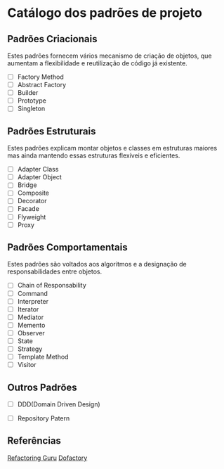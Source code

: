 # **Catálogo dos padrões de projeto**

## **Padrões Criacionais**

Estes padrões fornecem vários mecanismo de criação de objetos, que aumentam a flexibilidade e reutilização de código já existente.

- [ ] Factory Method
- [ ] Abstract Factory
- [ ] Builder
- [ ] Prototype
- [ ] Singleton

## **Padrões Estruturais**

Estes padrões explicam montar objetos e classes em estruturas maiores mas ainda mantendo essas estruturas flexíveis e eficientes.

- [ ] Adapter Class
- [ ] Adapter Object
- [ ] Bridge
- [ ] Composite
- [ ] Decorator
- [ ] Facade
- [ ] Flyweight
- [ ] Proxy

## **Padrões Comportamentais**

Estes padrões são voltados aos algoritmos e a designação de responsabilidades entre objetos.

- [ ] Chain of Responsability
- [ ] Command
- [ ] Interpreter
- [ ] Iterator
- [ ] Mediator
- [ ] Memento
- [ ] Observer
- [ ] State
- [ ] Strategy
- [ ] Template Method
- [ ] Visitor

## **Outros Padrões**
- [ ] DDD(Domain Driven Design)
- [ ] Repository Patern




## **Referências**

[Refactoring Guru](https://refactoring.guru/pt-br/design-patterns/catalog)
[Dofactory](https://www.dofactory.com/net/design-patterns)
